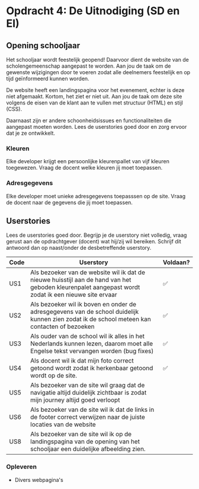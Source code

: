 # Opdracht 4: De Uitnodiging (SD en EI)

## Opening schooljaar

Het schooljaar wordt feestelijk geopend! Daarvoor dient de website van de scholengemeenschap aangepast te worden. Aan jou de taak om de gewenste wijzigingen door te voeren zodat alle deelnemers feestelijk en op tijd geïnformeerd kunnen worden.

De website heeft een landingspagina voor het evenement, echter is deze niet afgemaakt. Kortom, het ziet er niet uit. Aan jou de taak om deze site volgens de eisen van de klant aan te vullen met structuur (HTML) en stijl (CSS).

Daarnaast zijn er andere schoonheidsissues en functionaliteiten die aangepast moeten worden. Lees de userstories goed door en zorg ervoor dat je ze ontwikkelt.

### Kleuren

Elke developer krijgt een persoonlijke kleurenpallet van vijf kleuren toegewezen. Vraag de docent welke kleuren jij moet toepassen.

### Adresgegevens

Elke developer moet unieke adresgegevens toepasssen op de site. Vraag de docent naar de gegevens die jij moet toepassen.

## Userstories

Lees de userstories goed door. Begrijp je de userstory niet volledig, vraag gerust aan de opdrachtgever (docent) wat hij/zij wil bereiken. Schrijf dit antwoord dan op naast/onder de desbetreffende userstory.

| Code | Userstory                                                                                                                                           | Voldaan? |
| ---- | --------------------------------------------------------------------------------------------------------------------------------------------------- | -------- |
| US1  | Als bezoeker van de website wil ik dat de nieuwe huisstijl aan de hand van het geboden kleurenpalet aangepast wordt zodat ik een nieuwe site ervaar |  ✅      |
| US2  | Als bezoeker wil ik boven en onder de adresgegevens van de school duidelijk kunnen zien zodat ik de school meteen kan contacten of bezoeken         |  ✅      |
| US3  | Als ouder van de school wil ik alles in het Nederlands kunnen lezen, daarom moet alle Engelse tekst vervangen worden (bug fixes)                    |  ✅      |
| US4  | Als docent wil ik dat mijn foto correct getoond wordt zodat ik herkenbaar getoond wordt op de site.                                                 |  ✅       |
| US5  | Als bezoeker van de site wil graag dat de navigatie altijd duidelijk zichtbaar is zodat mijn journey altijd goed verloopt                           |          |
| US6  | Als bezoeker van de site wil ik dat de links in de footer correct verwijzen naar de juiste locaties van de website                                  |          |
| US8  | Als bezoeker van de site wil ik op de landingspagina van de opening van het schooljaar een duidelijke afbeelding zien.                              |          |

### Opleveren

- Divers webpagina's
